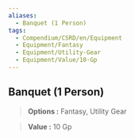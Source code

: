 ```yaml
---
aliases:
  - Banquet (1 Person)
tags:
  - Compendium/CSRD/en/Equipment
  - Equipment/Fantasy
  - Equipment/Utility-Gear
  - Equipment/Value/10-Gp
---
```

  
    
## Banquet (1 Person)    
    
>    
> **Options :** Fantasy, Utility Gear    
> **Value :** 10 Gp